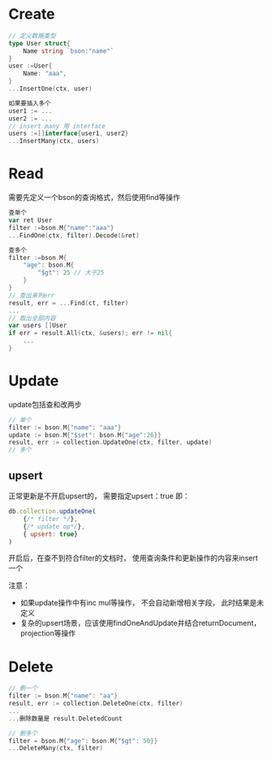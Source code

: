 # Create
```go
// 定义数据类型
type User struct{
	Name string `bson:"name"`
}
user :=User{
	Name: "aaa",
}
...InsertOne(ctx, user)

如果要插入多个
user1 := ...
user2 := ...
// insert many 用 interface
users :=[]interface{user1, user2}
...InsertMany(ctx, users)

```
# Read
需要先定义一个bson的查询格式，然后使用find等操作
```go
查单个
var ret User
filter :=bson.M{"name":"aaa"}
...FindOne(ctx, filter).Decode(&ret)

查多个
filter :=bson.M{
	"age": bson.M{
		"$gt": 25 // 大于25
	}
}
// 查出来判err
result, err = ...Find(ct, filter)
...
// 取出全部内容
var users []User
if err = result.All(ctx, &users); err != nil{
	...
}

```
# Update
update包括查和改两步
```go
// 单个
filter := bson.M{"name": "aaa"}
update := bson.M{"$set": bson.M{"age":26}}
result, err := collection.UpdateOne(ctx, filter, update)
// 多个

```
## upsert
正常更新是不开启upsert的， 需要指定upsert：true
即：
```js
db.collection.updateOne(
	{/* filter */},
	{/* update op*/},
	{ upsert: true}
)
```
开启后，在查不到符合filter的文档时， 使用查询条件和更新操作的内容来insert一个

注意：
- 如果update操作中有inc mul等操作， 不会自动新增相关字段， 此时结果是未定义
- 复杂的upsert场景，应该使用findOneAndUpdate并结合returnDocument，projection等操作
# Delete
```go
// 删一个
filter := bson.M{"name": "aa"}
result, err := collection.DeleteOne(ctx, filter)
...
...删除数量是 result.DeletedCount

// 删多个
filter = bson.M{"age": bson.M{"$gt": 50}}
...DeleteMany(ctx, filter)

```